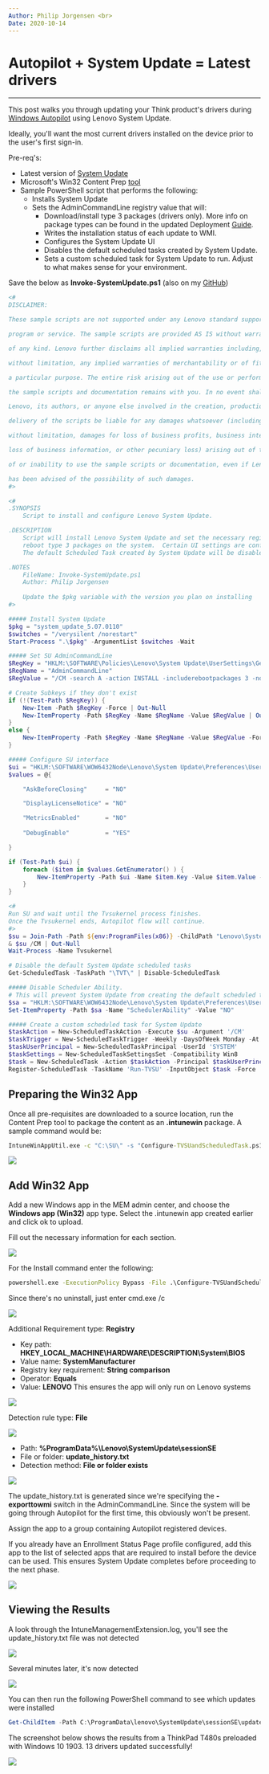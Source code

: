 ```yaml
---
Author: Philip Jorgensen <br>
Date: 2020-10-14
---
```


# Autopilot + System Update = Latest drivers

---

This post walks you through updating your Think product's drivers during [Windows Autopilot](https://docs.microsoft.com/en-us/mem/autopilot/windows-autopilot) using Lenovo System Update.

Ideally, you'll want the most current drivers installed on the device prior to the user's first sign-in.  

Pre-req's:

- Latest version of [System Update](https://support.lenovo.com/downloads/ds012808-lenovo-system-update-for-windows-10-7-32-bit-64-bit-desktop-notebook-workstation)
- Microsoft's Win32 Content Prep [tool](https://github.com/Microsoft/Microsoft-Win32-Content-Prep-Tool)
- Sample PowerShell script that performs the following:
  - Installs System Update
  - Sets the AdminCommandLine registry value that will:
    - Download/install type 3 packages (drivers only). More info on package types can be found in the updated Deployment [Guide](https://docs.lenovocdrt.com/#/su/su_dg).
    - Writes the installation status of each update to WMI.
    - Configures the System Update UI
    - Disables the default scheduled tasks created by System Update.
    - Sets a custom scheduled task for System Update to run. Adjust to what makes sense for your environment.

Save the below as **Invoke-SystemUpdate.ps1** (also on my [GitHub](https://github.com/philjorgensen/Intune/blob/main/Autopilot/Invoke-SystemUpdate.ps1))

```powershell
<# 
DISCLAIMER: 

These sample scripts are not supported under any Lenovo standard support   

program or service. The sample scripts are provided AS IS without warranty   

of any kind. Lenovo further disclaims all implied warranties including,   

without limitation, any implied warranties of merchantability or of fitness for   

a particular purpose. The entire risk arising out of the use or performance of   

the sample scripts and documentation remains with you. In no event shall   

Lenovo, its authors, or anyone else involved in the creation, production, or   

delivery of the scripts be liable for any damages whatsoever (including,   

without limitation, damages for loss of business profits, business interruption,   

loss of business information, or other pecuniary loss) arising out of the use   

of or inability to use the sample scripts or documentation, even if Lenovo   

has been advised of the possibility of such damages.  
#> 

<#
.SYNOPSIS
    Script to install and configure Lenovo System Update. 

.DESCRIPTION
    Script will install Lenovo System Update and set the necessary registry subkeys and values that downloads/installs 
    reboot type 3 packages on the system.  Certain UI settings are configured for an optimal end user experience.
    The default Scheduled Task created by System Update will be disabled.  A custom Scheduled Task for System Update will be created.

.NOTES
    FileName: Invoke-SystemUpdate.ps1
    Author: Philip Jorgensen
    
    Update the $pkg variable with the version you plan on installing
#>

##### Install System Update
$pkg = "system_update_5.07.0110"
$switches = "/verysilent /norestart"
Start-Process ".\$pkg" -ArgumentList $switches -Wait

##### Set SU AdminCommandLine
$RegKey = "HKLM:\SOFTWARE\Policies\Lenovo\System Update\UserSettings\General"
$RegName = "AdminCommandLine"
$RegValue = "/CM -search A -action INSTALL -includerebootpackages 3 -noicon -noreboot -exporttowmi"

# Create Subkeys if they don't exist
if (!(Test-Path $RegKey)) {
    New-Item -Path $RegKey -Force | Out-Null
    New-ItemProperty -Path $RegKey -Name $RegName -Value $RegValue | Out-Null
}
else {
    New-ItemProperty -Path $RegKey -Name $RegName -Value $RegValue -Force | Out-Null
}

##### Configure SU interface
$ui = "HKLM:\SOFTWARE\WOW6432Node\Lenovo\System Update\Preferences\UserSettings\General"
$values = @{

    "AskBeforeClosing"     = "NO"

    "DisplayLicenseNotice" = "NO"

    "MetricsEnabled"       = "NO"
                             
    "DebugEnable"          = "YES"

}

if (Test-Path $ui) {
    foreach ($item in $values.GetEnumerator() ) {
        New-ItemProperty -Path $ui -Name $item.Key -Value $item.Value -Force
    }
}

<# 
Run SU and wait until the Tvsukernel process finishes.
Once the Tvsukernel ends, Autopilot flow will continue.
#>
$su = Join-Path -Path ${env:ProgramFiles(x86)} -ChildPath "Lenovo\System Update\tvsu.exe"
& $su /CM | Out-Null
Wait-Process -Name Tvsukernel

# Disable the default System Update scheduled tasks
Get-ScheduledTask -TaskPath "\TVT\" | Disable-ScheduledTask

##### Disable Scheduler Ability.  
# This will prevent System Update from creating the default scheduled tasks when updating to future releases.
$sa = "HKLM:\SOFTWARE\WOW6432Node\Lenovo\System Update\Preferences\UserSettings\Scheduler"
Set-ItemProperty -Path $sa -Name "SchedulerAbility" -Value "NO"

##### Create a custom scheduled task for System Update
$taskAction = New-ScheduledTaskAction -Execute $su -Argument '/CM'
$taskTrigger = New-ScheduledTaskTrigger -Weekly -DaysOfWeek Monday -At 9am
$taskUserPrincipal = New-ScheduledTaskPrincipal -UserId 'SYSTEM'
$taskSettings = New-ScheduledTaskSettingsSet -Compatibility Win8
$task = New-ScheduledTask -Action $taskAction -Principal $taskUserPrincipal -Trigger $taskTrigger -Settings $taskSettings
Register-ScheduledTask -TaskName 'Run-TVSU' -InputObject $task -Force
```

## Preparing the Win32 App

Once all pre-requisites are downloaded to a source location, run the Content Prep tool to package the content as an **.intunewin** package. A sample command would be:

```cmd
IntuneWinAppUtil.exe -c "C:\SU\" -s "Configure-TVSUandScheduledTask.ps1" -o "C:\SU\output"
```

![](../img/2020/ap_su/image1.jpg)

## Add Win32 App

Add a new Windows app in the MEM admin center, and choose the **Windows app (Win32)** app type.  Select the .intunewin app created earlier and click ok to upload.

Fill out the necessary information for each section.

![](../img/2020/ap_su/image2.jpg)

For the Install command enter the following:

```cmd
powershell.exe -ExecutionPolicy Bypass -File .\Configure-TVSUandScheduledTask.ps1
```

Since there's no uninstall, just enter cmd.exe /c

![](../img/2020/ap_su/image3.jpg)

Additional Requirement type: **Registry**

- Key path: **HKEY_LOCAL_MACHINE\HARDWARE\DESCRIPTION\System\BIOS**
- Value name: **SystemManufacturer**
- Registry key requirement: **String comparison**
- Operator: **Equals**
- Value: **LENOVO**
This ensures the app will only run on Lenovo systems

![](../img/2020/ap_su/image4.jpg)

Detection rule type: **File**

![](../img/2020/ap_su/image5.jpg)

- Path: **%ProgramData%\Lenovo\SystemUpdate\sessionSE**
- File or folder: **update_history.txt**
- Detection method: **File or folder exists**

![](../img/2020/ap_su/image6.jpg)

The update_history.txt is generated since we're specifying the **-exporttowmi** switch in the AdminCommandLine.  Since the system will be going through Autopilot for the first time, this obviously won't be present.

Assign the app to a group containing Autopilot registered devices.

If you already have an Enrollment Status Page profile configured, add this app to the list of selected apps that are required to install before the device can be used.  This ensures System Update completes before proceeding to the next phase.

![](../img/2020/ap_su/image7.jpg)

## Viewing the Results

A look through the IntuneManagementExtension.log, you'll see the update_history.txt file was not detected

![](../img/2020/ap_su/image8.jpg)

Several minutes later, it's now detected

![](../img/2020/ap_su/image9.jpg)

You can then run the following PowerShell command to see which updates were installed

```powershell
Get-ChildItem -Path C:\ProgramData\lenovo\SystemUpdate\sessionSE\update_history.txt | Select-String -SimpleMatch "Success" | fl Line
```

The screenshot below shows the results from a ThinkPad T480s preloaded with Windows 10 1903. 13 drivers updated successfully!

![](../img/2020/ap_su/image10.jpg)